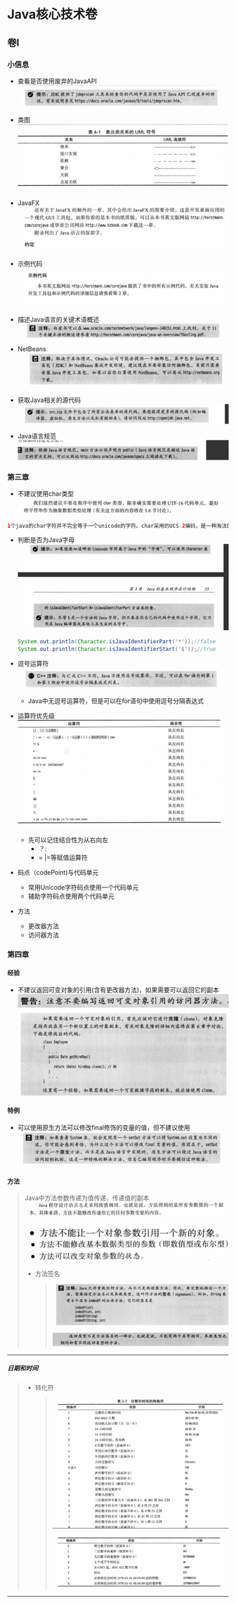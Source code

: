 # Java核心技术卷

## 卷I

### 小信息

- 查看是否使用废弃的JavaAPI![hrc_2023-07-10_23-16-42](Java核心技术卷/hrc_2023-07-10_23-16-42.png)

- 类图![hrc_2023-07-10_22-57-57](Java核心技术卷/hrc_2023-07-10_22-57-57.png)

- JavaFX![hrc_2023-07-08_09-42-36](Java核心技术卷/hrc_2023-07-08_09-42-36.png)

- 示例代码![hrc_2023-07-08_09-44-31](Java核心技术卷/hrc_2023-07-08_09-44-31-1689074823452.png)

- 描述Java语言的关键术语概述![hrc_2023-07-08_09-50-28](Java核心技术卷/hrc_2023-07-08_09-50-28.png)

- NetBeans![hrc_2023-07-08_11-28-46](Java核心技术卷/hrc_2023-07-08_11-28-46.png)

- 获取Java相关的源代码![hrc_2023-07-08_11-34-11](Java核心技术卷/hrc_2023-07-08_11-34-11.png)

- Java语言规范![hrc_2023-07-08_12-07-54](Java核心技术卷/hrc_2023-07-08_12-07-54.png)

### 第三章

- 不建议使用char类型![hrc_2023-07-08_21-44-23](Java核心技术卷/hrc_2023-07-08_21-44-23.png)

```java
1个java的char字符并不完全等于一个unicode的字符。char采用的UCS-2编码，是一种淘汰的UTF-16编码，编码方式最多有65536种，远远少于当今Unicode拥有11万字符的需求。java只好对后来新增的Unicode字符用2个char拼出1个Unicode字符。导致String中char的数量不等于unicode字符的数量
```

- 判断是否为Java字母![hrc_2023-07-08_21-51-23](Java核心技术卷/hrc_2023-07-08_21-51-23.png)

  ```JAVA
  System.out.println(Character.isJavaIdentifierPart('*'));//false
  System.out.println(Character.isJavaIdentifierStart('$'));//true
  ```

  

- 逗号运算符![hrc_2023-07-08_22-56-34](Java核心技术卷/hrc_2023-07-08_22-56-34-1689076363788.png)

  - Java中无逗号运算符，但是可以在for语句中使用逗号分隔表达式

- 运算符优先级![hrc_2023-07-08_22-59-54](Java核心技术卷/hrc_2023-07-08_22-59-54.png)

  - 先可以记住结合性为从右向左
    - ？:
    - = |=等赋值运算符

- 码点（codePoint)与代码单元
  - 常用Unicode字符码点使用一个代码单元
  - 辅助字符码点使用两个代码单元
- 方法
  - 更改器方法
  - 访问器方法

### 第四章

#### 经验

- 不建议返回可变对象的引用(含有更改器方法)，如果需要可以返回它的副本![hrc_2023-07-12_22-25-14](Java核心技术卷/hrc_2023-07-12_22-25-14.png)![hrc_2023-07-12_22-24-46](Java核心技术卷/hrc_2023-07-12_22-24-46.png)

#### 特例

- 可以使用原生方法可以修改final修饰的变量的值，但不建议使用![hrc_2023-07-12_22-42-28](Java核心技术卷/hrc_2023-07-12_22-42-28.png)

#### 方法

> Java中方法参数传递为值传递，传递值的副本![hrc_2023-07-12_23-06-47](Java核心技术卷/hrc_2023-07-12_23-06-47.png)
>
> ![image-20230714115035455](Java核心技术卷/image-20230714115035455.png)	
> ![image-20230714115107146](Java核心技术卷/image-20230714115107146.png)
>
> - 方法签名
>
>   > ![image-20230714115415580](Java核心技术卷/image-20230714115415580.png)
>   >
>   > ![image-20230714115502863](Java核心技术卷/image-20230714115502863.png)

-----

##### 日期和时间

> - 转化符
>
>   >  ![hrc_2023-07-14_11-44-04](Java核心技术卷/hrc_2023-07-14_11-44-04.png)
>   >
>   > ![hrc_2023-07-14_11-44-22](Java核心技术卷/hrc_2023-07-14_11-44-22.png)

----

